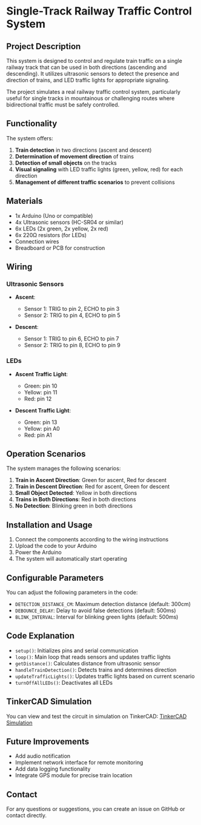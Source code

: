 # Single-Track Railway Traffic Control System

## Project Description

This system is designed to control and regulate train traffic on a single railway track that can be used in both directions (ascending and descending). It utilizes ultrasonic sensors to detect the presence and direction of trains, and LED traffic lights for appropriate signaling.

The project simulates a real railway traffic control system, particularly useful for single tracks in mountainous or challenging routes where bidirectional traffic must be safely controlled.


## Functionality

The system offers:

1. **Train detection** in two directions (ascent and descent)
2. **Determination of movement direction** of trains
3. **Detection of small objects** on the tracks
4. **Visual signaling** with LED traffic lights (green, yellow, red) for each direction
5. **Management of different traffic scenarios** to prevent collisions

## Materials

- 1x Arduino (Uno or compatible)
- 4x Ultrasonic sensors (HC-SR04 or similar)
- 6x LEDs (2x green, 2x yellow, 2x red)
- 6x 220Ω resistors (for LEDs)
- Connection wires
- Breadboard or PCB for construction

## Wiring

### Ultrasonic Sensors
- **Ascent**:
  - Sensor 1: TRIG to pin 2, ECHO to pin 3
  - Sensor 2: TRIG to pin 4, ECHO to pin 5
  
- **Descent**:
  - Sensor 1: TRIG to pin 6, ECHO to pin 7
  - Sensor 2: TRIG to pin 8, ECHO to pin 9

### LEDs
- **Ascent Traffic Light**:
  - Green: pin 10
  - Yellow: pin 11
  - Red: pin 12
  
- **Descent Traffic Light**:
  - Green: pin 13
  - Yellow: pin A0
  - Red: pin A1

## Operation Scenarios

The system manages the following scenarios:

1. **Train in Ascent Direction**: Green for ascent, Red for descent
2. **Train in Descent Direction**: Red for ascent, Green for descent
3. **Small Object Detected**: Yellow in both directions
4. **Trains in Both Directions**: Red in both directions
5. **No Detection**: Blinking green in both directions

## Installation and Usage

1. Connect the components according to the wiring instructions
2. Upload the code to your Arduino
3. Power the Arduino
4. The system will automatically start operating

## Configurable Parameters

You can adjust the following parameters in the code:

- `DETECTION_DISTANCE_CM`: Maximum detection distance (default: 300cm)
- `DEBOUNCE_DELAY`: Delay to avoid false detections (default: 500ms)
- `BLINK_INTERVAL`: Interval for blinking green lights (default: 500ms)

## Code Explanation

- `setup()`: Initializes pins and serial communication
- `loop()`: Main loop that reads sensors and updates traffic lights
- `getDistance()`: Calculates distance from ultrasonic sensor
- `handleTrainDetection()`: Detects trains and determines direction
- `updateTrafficLights()`: Updates traffic lights based on current scenario
- `turnOffAllLEDs()`: Deactivates all LEDs

## TinkerCAD Simulation

You can view and test the circuit in simulation on TinkerCAD:
[TinkerCAD Simulation](https://www.tinkercad.com/things/bwjfd9sKEyU-e3ypna-periballonta-kai-efarmoges/editel)

## Future Improvements

- Add audio notification
- Implement network interface for remote monitoring
- Add data logging functionality
- Integrate GPS module for precise train location

## Contact

For any questions or suggestions, you can create an issue on GitHub or contact directly.
